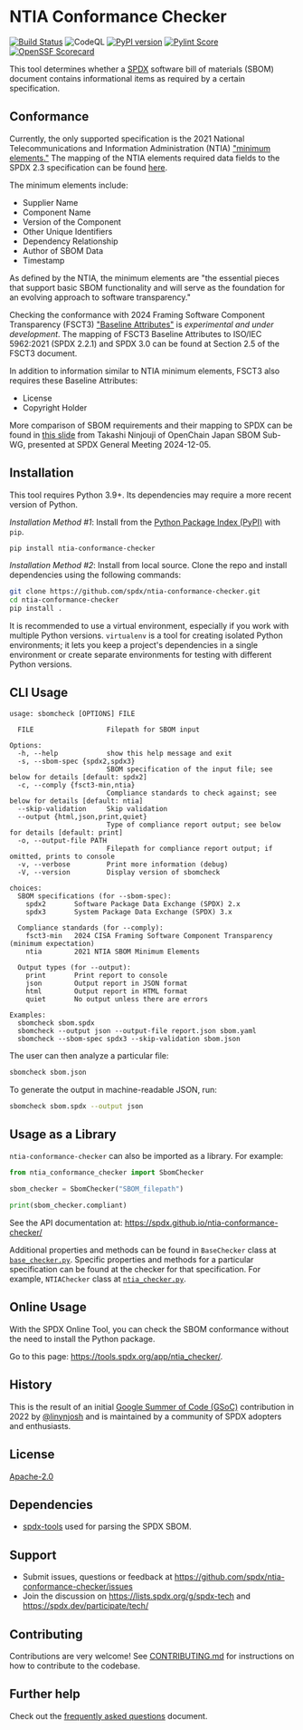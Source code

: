 # NTIA Conformance Checker

[![Build Status](https://github.com/spdx/ntia-conformance-checker/workflows/build/badge.svg)](https://github.com/spdx/ntia-conformance-checker/actions)
![CodeQL](https://github.com/spdx/ntia-conformance-checker/actions/workflows/codeql.yml/badge.svg)
[![PyPI version](https://img.shields.io/pypi/v/ntia-conformance-checker.svg)](https://pypi.org/project/ntia-conformance-checker/)
[![Pylint Score](https://img.shields.io/badge/pylint-10/10-green)](https://github.com/spdx/ntia-conformance-checker)
[![OpenSSF Scorecard](https://api.scorecard.dev/projects/github.com/spdx/ntia-conformance-checker/badge)](https://scorecard.dev/viewer/?uri=github.com/spdx/ntia-conformance-checker)

This tool determines whether a [SPDX](https://spdx.dev/) software bill of
materials (SBOM) document contains informational items as required by a
certain specification.

## Conformance

Currently, the only supported specification is the
2021 National Telecommunications and Information Administration (NTIA)
["minimum elements."][ntia]
The mapping of the NTIA elements required data fields to the SPDX 2.3
specification can be found [here][ntia-spdx23].

The minimum elements include:

- Supplier Name
- Component Name
- Version of the Component
- Other Unique Identifiers
- Dependency Relationship
- Author of SBOM Data
- Timestamp

As defined by the NTIA, the minimum elements are
"the essential pieces that support basic SBOM functionality and will serve as
the foundation for an evolving approach to software transparency."

Checking the conformance with 2024 Framing Software Component Transparency
(FSCT3) ["Baseline Attributes"][fsct3] is *experimental and under development*.
The mapping of FSCT3 Baseline Attributes to ISO/IEC 5962:2021 (SPDX 2.2.1) and
SPDX 3.0 can be found at Section 2.5 of the FSCT3 document.

In addition to information similar to NTIA minimum elements,
FSCT3 also requires these Baseline Attributes:

- License
- Copyright Holder

More comparison of SBOM requirements and their mapping to SPDX can be found in
[this slide][sbom-reqs] from Takashi Ninjouji of OpenChain Japan SBOM Sub-WG,
presented at SPDX General Meeting 2024-12-05.

[sbom-reqs]: https://drive.google.com/file/d/14HZGYD7pSSWEmtaHZzWrzPhxCXaCnloJ/view

## Installation

This tool requires Python 3.9+.
Its dependencies may require a more recent version of Python.

*Installation Method #1*:
Install from the [Python Package Index (PyPI)][pypi] with `pip`.

```bash
pip install ntia-conformance-checker
```

*Installation Method #2*: Install from local source.
Clone the repo and install dependencies using the following commands:

```bash
git clone https://github.com/spdx/ntia-conformance-checker.git
cd ntia-conformance-checker
pip install .
```

It is recommended to use a virtual environment, especially
if you work with multiple Python versions.
`virtualenv` is a tool for creating isolated Python environments;
it lets you keep a project's dependencies in a single environment
or create separate environments for testing with different Python versions.

## CLI Usage

```text
usage: sbomcheck [OPTIONS] FILE

  FILE                  Filepath for SBOM input

Options:
  -h, --help            show this help message and exit
  -s, --sbom-spec {spdx2,spdx3}
                        SBOM specification of the input file; see below for details [default: spdx2]
  -c, --comply {fsct3-min,ntia}
                        Compliance standards to check against; see below for details [default: ntia]
  --skip-validation     Skip validation
  --output {html,json,print,quiet}
                        Type of compliance report output; see below for details [default: print]
  -o, --output-file PATH
                        Filepath for compliance report output; if omitted, prints to console
  -v, --verbose         Print more information (debug)
  -V, --version         Display version of sbomcheck

choices:
  SBOM specifications (for --sbom-spec):
    spdx2       Software Package Data Exchange (SPDX) 2.x
    spdx3       System Package Data Exchange (SPDX) 3.x

  Compliance standards (for --comply):
    fsct3-min   2024 CISA Framing Software Component Transparency (minimum expectation)
    ntia        2021 NTIA SBOM Minimum Elements

  Output types (for --output):
    print       Print report to console
    json        Output report in JSON format
    html        Output report in HTML format
    quiet       No output unless there are errors

Examples:
  sbomcheck sbom.spdx
  sbomcheck --output json --output-file report.json sbom.yaml
  sbomcheck --sbom-spec spdx3 --skip-validation sbom.json
```

The user can then analyze a particular file:

```bash
sbomcheck sbom.json
```

To generate the output in machine-readable JSON, run:

```bash
sbomcheck sbom.spdx --output json
```

## Usage as a Library

`ntia-conformance-checker` can also be imported as a library. For example:

```python
from ntia_conformance_checker import SbomChecker

sbom_checker = SbomChecker("SBOM_filepath")

print(sbom_checker.compliant)
```

See the API documentation at:
<https://spdx.github.io/ntia-conformance-checker/>

Additional properties and methods can be found in `BaseChecker` class
at [`base_checker.py`](ntia_conformance_checker/base_checker.py).
Specific properties and methods for a particular specification can be found
at the checker for that specification. For example, `NTIAChecker` class
at [`ntia_checker.py`](ntia_conformance_checker/ntia_checker.py).

## Online Usage

With the SPDX Online Tool, you can check the SBOM conformance without the need
to install the Python package.

Go to this page: <https://tools.spdx.org/app/ntia_checker/>.

## History

This is the result of an initial
[Google Summer of Code (GSoC)](https://summerofcode.withgoogle.com/)
contribution in 2022 by
[@linynjosh](https://github.com/linynjosh) and is maintained
by a community of SPDX adopters and enthusiasts.

## License

[Apache-2.0](./LICENSE)

## Dependencies

- [spdx-tools](https://pypi.org/project/spdx-tools/) used for parsing the
  SPDX SBOM.

## Support

- Submit issues, questions or feedback at
  <https://github.com/spdx/ntia-conformance-checker/issues>
- Join the discussion on <https://lists.spdx.org/g/spdx-tech> and
  <https://spdx.dev/participate/tech/>

## Contributing

Contributions are very welcome! See [CONTRIBUTING.md](./CONTRIBUTING.md)
for instructions on how to contribute to the codebase.

## Further help

Check out the [frequently asked questions](./FAQ.md) document.

[ntia]: https://www.ntia.gov/report/2021/minimum-elements-software-bill-materials-sbom
[ntia-spdx23]: https://spdx.github.io/spdx-spec/v2.3/how-to-use/#k22-mapping-ntia-minimum-elements-to-spdx-fields
[fsct3]: https://www.cisa.gov/resources-tools/resources/framing-software-component-transparency-2024
[pypi]: https://pypi.org/project/ntia-conformance-checker/
